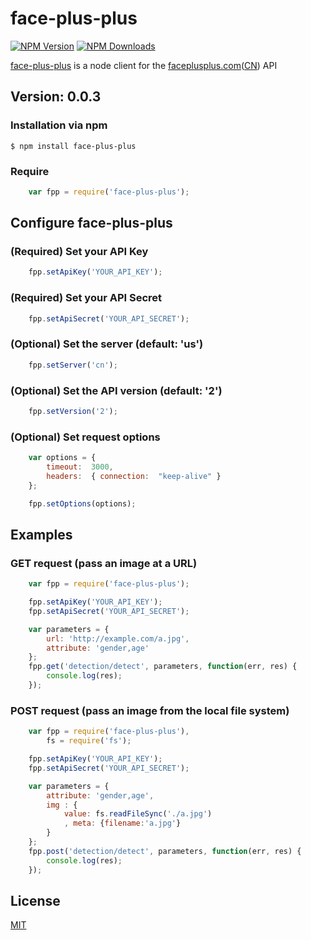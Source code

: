 # face-plus-plus

  [![NPM Version][npm-image]][npm-url]
  [![NPM Downloads][downloads-image]][downloads-url]

[face-plus-plus]() is a node client for the [faceplusplus.com](http://faceplusplus.com)([CN](http://faceplusplus.com.cn)) API

## Version: 0.0.3

### Installation via npm
    $ npm install face-plus-plus

### Require
```js
    var fpp = require('face-plus-plus');
```

## Configure face-plus-plus

### (Required) Set your API Key
```js
    fpp.setApiKey('YOUR_API_KEY');
```

### (Required) Set your API Secret
```js
    fpp.setApiSecret('YOUR_API_SECRET');
```

### (Optional) Set the server (default: 'us')
```js
    fpp.setServer('cn');
```

### (Optional) Set the API version (default: '2')
```js
    fpp.setVersion('2');
```

### (Optional) Set request options
```js
    var options = {
        timeout:  3000,
        headers:  { connection:  "keep-alive" }
    };

    fpp.setOptions(options);
```

## Examples

### GET request (pass an image at a URL)
```js
    var fpp = require('face-plus-plus');

    fpp.setApiKey('YOUR_API_KEY');
    fpp.setApiSecret('YOUR_API_SECRET');

    var parameters = {
        url: 'http://example.com/a.jpg',
        attribute: 'gender,age'
    };
    fpp.get('detection/detect', parameters, function(err, res) {
        console.log(res);
    });
```

### POST request (pass an image from the local file system)
```js
    var fpp = require('face-plus-plus'),
        fs = require('fs');

    fpp.setApiKey('YOUR_API_KEY');
    fpp.setApiSecret('YOUR_API_SECRET');

    var parameters = {
        attribute: 'gender,age',
        img : {
            value: fs.readFileSync('./a.jpg')
            , meta: {filename:'a.jpg'}
        }
    };
    fpp.post('detection/detect', parameters, function(err, res) {
        console.log(res);
    });
```

## License

  [MIT](LICENSE)

[npm-image]: https://img.shields.io/npm/v/face-plus-plus.svg
[npm-url]: https://npmjs.org/package/face-plus-plus
[downloads-image]: https://img.shields.io/npm/dm/face-plus-plus.svg
[downloads-url]: https://npmjs.org/package/face-plus-plus
